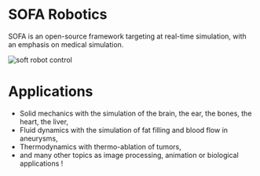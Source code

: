 # SOFA Robotics
SOFA is an open-source framework targeting at real-time simulation, with an emphasis on medical simulation.

![soft robot control](https://www.sofa-framework.org/wp-content/uploads/2018/04/Robots-480x480.png)

# Applications
- Solid mechanics with the simulation of the brain, the ear, the bones, the heart, the liver,
- Fluid dynamics with the simulation of fat filling and blood flow in aneurysms,
- Thermodynamics with thermo-ablation of tumors,
- and many other topics as image processing, animation or biological applications !
